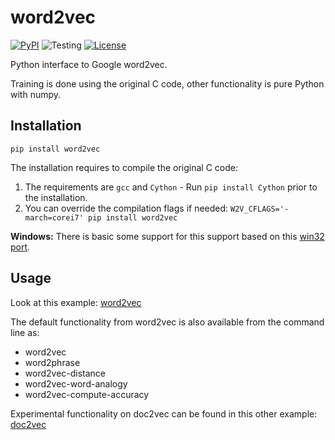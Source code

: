 # word2vec

[![PyPI](https://badge.fury.io/py/word2vec.svg)](https://pypi.org/project/word2vec/)
![Testing](http://github.com/daniefrg/word2vec/workflows/testing/badge.svg)
[![License](http://img.shields.io/:license-Apache%202-blue.svg)](http://github.com/daniefrg/word2vec/blob/master/LICENSE.txt)

Python interface to Google word2vec.

Training is done using the original C code, other functionality is pure Python with numpy.

## Installation

```
pip install word2vec
```

The installation requires to compile the original C code:

1. The requirements are `gcc` and `Cython` - Run `pip install Cython` prior to the installation.
2. You can override the compilation flags if needed: `W2V_CFLAGS='-march=corei7' pip install word2vec`

**Windows:** There is basic some support for this support based on this [win32 port](https://github.com/zhangyafeikimi/word2vec-win32).

## Usage

Look at this example:
[word2vec](http://nbviewer.ipython.org/urls/raw.github.com/danielfrg/word2vec/master/examples/word2vec.ipynb)

The default functionality from word2vec is also available from the command line as:
- word2vec
- word2phrase
- word2vec-distance
- word2vec-word-analogy
- word2vec-compute-accuracy

Experimental functionality on doc2vec can be found in this other example:
[doc2vec](http://nbviewer.ipython.org/urls/raw.github.com/danielfrg/word2vec/master/examples/doc2vec.ipynb)
